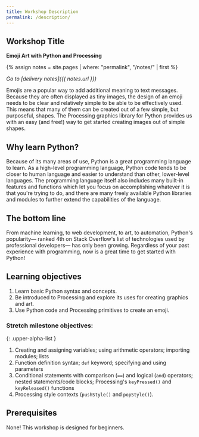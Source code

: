 ```yaml
---
title: Workshop Description
permalink: /description/
---
```



## Workshop Title

**Emoji Art with Python and Processing**

{% assign notes = site.pages | where: "permalink", "/notes/" | first %}

_Go to [delivery notes]({{ notes.url }})_

Emojis are a popular way to add additional meaning to text messages. Because they are often displayed as tiny images, the design of an emoji needs to be clear and relatively simple to be able to be effectively used. This means that many of them can be created out of a few simple, but purposeful, shapes. The Processing graphics library for Python provides us with an easy (and free!) way to get started creating images out of simple shapes.

## Why learn Python?

Because of its many areas of use, Python is a great programming language to learn. As a high-level programming language, Python code tends to be closer to human language and easier to understand than other, lower-level languages. The programming language itself also includes many built-in features and functions which let you focus on accomplishing whatever it is that you're trying to do, and there are many freely available Python libraries and modules to further extend the capabilities of the language. 

## The bottom line

From machine learning, to web development, to art, to automation, Python's popularity— ranked 4th on Stack Overflow's list of technologies used by professional developers— has only been growing. Regardless of your past experience with programming, now is a great time to get started with Python!

## Learning objectives

1. Learn basic Python syntax and concepts.
1. Be introduced to Processing and explore its uses for creating graphics and art.
1. Use Python code and Processing primitives to create an emoji.

### Stretch milestone objectives:

{: .upper-alpha-list }
1. Creating and assigning variables; using arithmetic operators; importing modules; lists
1. Function definition syntax; `def` keyword; specifying and using parameters
1. Conditional statements with comparison (`==`) and logical (`and`) operators; nested statements/code blocks; Processing's `keyPressed()` and `keyReleased()` functions
1. Processing style contexts (`pushStyle()` and `popStyle()`).

## Prerequisites

None! This workshop is designed for beginners.
